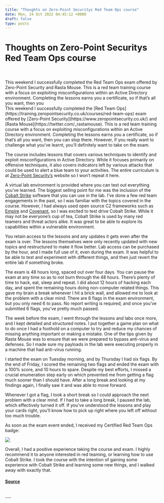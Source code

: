 ```yaml
---
title: "Thoughts on Zero-Point Securitys Red Team Ops course"
date: Mon, 24 Oct 2022 04:45:12 +0000
draft: false
type: posts
---
```

# Thoughts on Zero-Point Securitys Red Team Ops course

<br/>

<br/>
This weekend I successfully completed the Red Team Ops exam offered by Zero-Point Security and Rasta Mouse. This is a red team training course with a focus on exploiting misconfigurations within an Active Directory environment. Completing the lessons earns you a certificate, so if that’s all you want, then you
<br/>
This weekend I successfully completed the [Red Team Ops](https://training.zeropointsecurity.co.uk/courses/red-team-ops) exam offered by [Zero-Point Security](https://www.zeropointsecurity.co.uk/) and [Rasta Mouse](https://twitter.com/_rastamouse). This is a red team training course with a focus on exploiting misconfigurations within an Active Directory environment. Completing the lessons earns you a certificate, so if that’s all you want, then you can stop there. However, if you really want to challenge what you’ve learnt, you’ll definitely want to take on the exam.

The course includes lessons that covers various techniques to identify and exploit misconfigurations in Active Directory. While it focuses primarily on offensive techniques, it also covers indicators left by various attacks that could be used to alert a blue team to your activities. The entire curriculum is at [Zero-Point Security’s](https://training.zeropointsecurity.co.uk/courses/red-team-ops) website so I won’t repeat it here.

A virtual lab environment is provided where you can test out everything you’ve learned. The biggest selling point for me was the inclusion of the [Cobalt Strike](https://www.cobaltstrike.com/features/) software that you can use in the lab. I’ve done a few red team engagements in the past, so I was familiar with the topics covered in the course. However, I had always used open source C2 frameworks such as [Empire](https://github.com/BC-SECURITY/Empire) and [Covenant](https://github.com/cobbr/Covenant), so I was excited to test drive Cobalt Strike. While it may not be everyone’s cup of tea, Cobalt Strike is used by many red teamers and threat actors alike. It was great to be able to explore its capabilities within a vulnerable environment.

You retain access to the lessons and any updates it gets even after the exam is over. The lessons themselves were only recently updated with new topics and restructured to make it flow better. Lab access can be purchased by the hour, and I made full use of it, even during the exam. It was helpful to be able to test and experiment with different things, and then just revert the entire lab if something broke.

The exam is 48 hours long, spaced out over four days. You can pause the exam at any time so as to not burn through the 48 hours. There’s plenty of time to hack, eat, sleep and repeat. I did about 12 hours of hacking each day, and spent the remaining hours doing non-computer related things. This gave my brain a break whenever I hit a brick wall, and allowed me to look at the problem with a clear mind. There are 8 flags in the exam environment, but you only need 6 to pass. No report writing is required, and once you’ve submitted 6 flags, you’ve pretty much passed.

The week before the exam, I went through the lessons and labs once more, and I kept detailed and structured notes. I put together a game plan on what to do once I had a foothold on a computer to try and reduce my chances of missing anything important or making a mistake. One of the tips given by Rasta Mouse was to ensure that we were prepared to bypass anti-virus and defenses. So I made sure my payloads in the lab were executing properly in a machine that had anti-virus running.

I started the exam on Tuesday morning, and by Thursday I had six flags. By the end of Friday, I scored the remaining two flags and ended the exam with a 100% score, and 10 hours to spare. Despite my best efforts, I missed a crucial enumeration step early on which prevented me from getting a flag much sooner than I should have. After a long break and looking at my findings again, I finally saw it and was able to move forward.

Whenever I got a flag, I took a short break so I could approach the next problem with a clear mind. If I had to take a long break, I paused the lab, which effectively turned it off. If you’ve understood the lessons and play your cards right, you’ll know how to pick up right where you left off without too much trouble.

As soon as the exam event ended, I received my Certified Red Team Ops badge:

[![](/images/2022-10-24/01.png)](https://ca.badgr.com/public/assertions/kndcIHx6RAGZJ5zol8XLIA)

Overall, I had a positive experience taking the course and exam. I highly recommend it to anyone interested in red teaming, or learning how to use Cobalt Strike. I took the course with the intention of gaining some experience with Cobalt Strike and learning some new things, and I walked away with exactly that.

#### [Source](http://blog.techorganic.com/2022/10/24/thoughts-on-zeropoint-securitys-red-team-ops-course/)

<br/>
---
